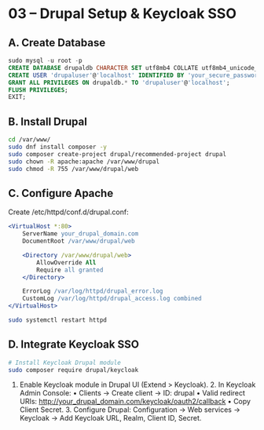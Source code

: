 # 03 – Drupal Setup & Keycloak SSO
## A. Create Database
```sql
sudo mysql -u root -p
CREATE DATABASE drupaldb CHARACTER SET utf8mb4 COLLATE utf8mb4_unicode_ci;
CREATE USER 'drupaluser'@'localhost' IDENTIFIED BY 'your_secure_password';
GRANT ALL PRIVILEGES ON drupaldb.* TO 'drupaluser'@'localhost';
FLUSH PRIVILEGES;
EXIT;
```
## B. Install Drupal
```bash
cd /var/www/
sudo dnf install composer -y
sudo composer create-project drupal/recommended-project drupal
sudo chown -R apache:apache /var/www/drupal
sudo chmod -R 755 /var/www/drupal/web
```
## C. Configure Apache
Create /etc/httpd/conf.d/drupal.conf:
```apache
<VirtualHost *:80>
    ServerName your_drupal_domain.com
    DocumentRoot /var/www/drupal/web

    <Directory /var/www/drupal/web>
        AllowOverride All
        Require all granted
    </Directory>

    ErrorLog /var/log/httpd/drupal_error.log
    CustomLog /var/log/httpd/drupal_access.log combined
</VirtualHost>
```
```bash
sudo systemctl restart httpd
```
## D. Integrate Keycloak SSO
```bash
# Install Keycloak Drupal module
sudo composer require drupal/keycloak
```
  1. Enable Keycloak module in Drupal UI (Extend > Keycloak).
	2.	In Keycloak Admin Console:
	•	Clients → Create client → ID: drupal
	•	Valid redirect URIs: http://your_drupal_domain.com/keycloak/oauth2/callback
	•	Copy Client Secret.
	3.	Configure Drupal: Configuration → Web services → Keycloak → Add Keycloak URL, Realm, Client ID, Secret.
